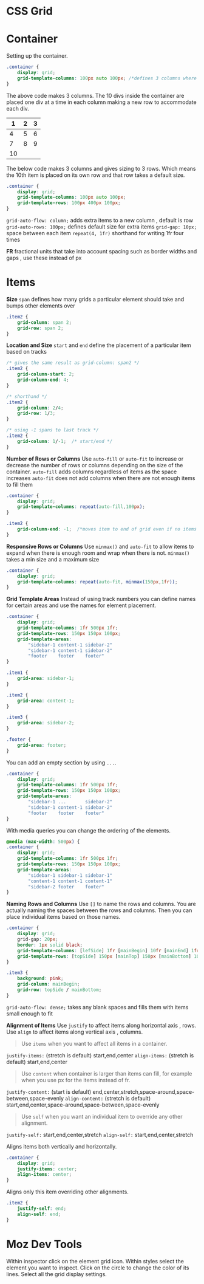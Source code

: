 # CSS Grid

# Container

Setting up the container.
```css
.container {
    display: grid;
    grid-template-columns: 100px auto 100px; /*defines 3 columns where 2 are at 100px and one expands and shrinks according to available width*/
}
```
The above code makes 3 columns. The 10 divs inside the container are placed one div at a time in each column making a new row to accommodate each div.

|1|2|3|
|--|--|--|
|4|5|6|
|7|8|9|
|10|||

The below code makes 3 columns and gives sizing to 3 rows. Which means the 10th item is placed on its own row and that row takes a default size.
```css
.container {
    display: grid;
    grid-template-columns: 100px auto 100px;
    grid-template-rows: 100px 400px 100px;
}
```
`grid-auto-flow: column;` adds extra items to a new column , default is row
`grid-auto-rows: 100px;` defines default size for extra items
`grid-gap: 10px;` space between each item
`repeat(4, 1fr)` shorthand for writing 1fr four times

**FR** fractional units that take into account spacing such as border widths and gaps , use these instead of px

# Items

**Size**
`span` defines how many grids a particular element should take and bumps other elements over
```css
.item2 {
    grid-column: span 2;
    grid-row: span 2;
}
```
**Location and Size**
`start` and `end` define the placement of a particular item based on tracks
```css
/* gives the same result as grid-column: span2 */
.item2 {
    grid-column-start: 2;
    grid-column-end: 4;
}

/* shorthand */
.item2 {
    grid-column: 2/4;
    grid-row: 1/3;
}

/* using -1 spans to last track */
.item2 {
    grid-column: 1/-1;  /* start/end */
}
```

**Number of Rows or Columns**
Use `auto-fill` or `auto-fit` to increase or decrease the number of rows or columns depending on the size of the container.
`auto-fill` adds columns regardless of items as the space increases
`auto-fit` does not add columns when there are not enough items to fill them
```css
.container {
    display: grid;
    grid-template-columns: repeat(auto-fill,100px);
}

.item2 {
    grid-column-end: -1;  /*moves item to end of grid even if no items are in between them*/
}
```

**Responsive Rows or Columns**
Use `minmax()` and `auto-fit` to allow items to expand when there is enough room and wrap when there is not.
`minmax()` takes a min size and a maximum size
```css
.container {
    display: grid;
    grid-template-columns: repeat(auto-fit, minmax(150px,1fr));
}
```

**Grid Template Areas**
Instead of using track numbers you can define names for certain areas and use the names for element placement.
```css
.container {
    display: grid;
    grid-template-columns: 1fr 500px 1fr;
    grid-template-rows: 150px 150px 100px;
    grid-template-areas:
        "sidebar-1 content-1 sidebar-2"
        "sidebar-1 content-1 sidebar-2"
        "footer    footer    footer"
}

.item1 {
    grid-area: sidebar-1;
}

.item2 {
    grid-area: content-1;
}

.item3 {
    grid-area: sidebar-2;
}

.footer {
    grid-area: footer;
}
```

You can add an empty section by using `...`.
```css
.container {
    display: grid;
    grid-template-columns: 1fr 500px 1fr;
    grid-template-rows: 150px 150px 100px;
    grid-template-areas:
        "sidebar-1 ...       sidebar-2"
        "sidebar-1 content-1 sidebar-2"
        "footer    footer    footer"
}
```

With media queries you can change the ordering of the elements.
```css
@media (max-width: 500px) {
.container {
    display: grid;
    grid-template-columns: 1fr 500px 1fr;
    grid-template-rows: 150px 150px 100px;
    grid-template-areas:
        "sidebar-1 sidebar-1 sidebar-1"
        "content-1 content-1 content-1"
        "sidebar-2 footer    footer"
}
```

**Naming Rows and Columns**
Use `[]` to name the rows and columns. You are actually naming the spaces between the rows and columns. Then you can place individual items based on those names.
```css
.container {
    display: grid;
    grid-gap: 20px;
    border: 1px solid black;
    grid-template-columns: [lefSide] 1fr [mainBegin] 10fr [mainEnd] 1fr [rightSide];
    grid-template-rows: [topSide] 150px [mainTop] 150px [mainBottom] 100px [bottomSide];
}

.item3 {
    background: pink;
    grid-column: mainBegin;
    grid-row: topSide / mainBottom;
}
```

`grid-auto-flow: dense;` takes any blank spaces and fills them with items small enough to fit

**Alignment of Items**
Use `justify` to affect items along horizontal axis , rows.
Use `align` to affect items along vertical axis , columns.

> Use `items` when you want to affect all items in a container.

`justify-items:` (stretch is default) start,end,center
`align-items:` (stretch is default) start,end,center

> Use `content` when container is larger than items can fill, for example when you use px for the items instead of fr.

`justify-content:` (start is default) end,center,stretch,space-around,space-between,space-evenly
`align-content:` (stretch is default) start,end,center,space-around,space-between,space-evenly

> Use `self` when you want an individual item to override any other alignment.

`justify-self:` start,end,center,stretch
`align-self:` start,end,center,stretch

Aligns items both vertically and horizontally.
```css
.container {
    display: grid;
    justify-items: center;
    align-items: center;
}
```

Aligns only this item overriding other alignments.
```css
.item2 {
    justify-self: end;
    align-self: end;
}
```

# Moz Dev Tools
Within inspector click on the element grid icon. Within styles select the element you want to inspect. Click on the circle to change the color of its lines. Select all the grid display settings.
